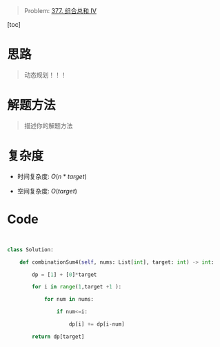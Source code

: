 > Problem: [377. 组合总和 Ⅳ](https://leetcode.cn/problems/combination-sum-iv/description/)

[toc]

# 思路

> 动态规划！！！

# 解题方法

> 描述你的解题方法

# 复杂度

- 时间复杂度: $O(n*target)$

- 空间复杂度: $O(target)$

# Code

```Python


class Solution:

    def combinationSum4(self, nums: List[int], target: int) -> int:

        dp = [1] + [0]*target

        for i in range(1,target +1 ):

            for num in nums:

                if num<=i:

                    dp[i] += dp[i-num]

        return dp[target]




```
